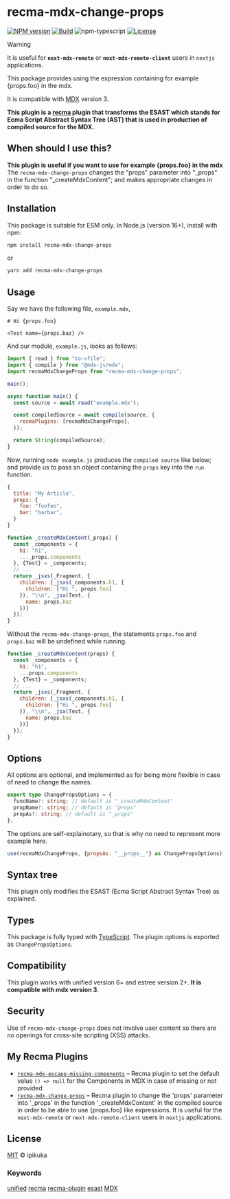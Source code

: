 # recma-mdx-change-props

[![NPM version][npm-image]][npm-url]
[![Build][github-build]][github-build-url]
![npm-typescript]
[![License][github-license]][github-license-url]

> [!WARNING]  
> It is useful for **`next-mdx-remote`** or **`next-mdx-remote-client`** users in `nextjs` applications.

This package provides using the expression containing for example {props.foo} in the mdx.

It is compatible with [MDX][MDX] version 3.

**This plugin is a [recma][recma] plugin that transforms the ESAST which stands for Ecma Script Abstract Syntax Tree (AST) that is used in production of compiled source for the MDX.**

## When should I use this?

**This plugin is useful if you want to use for example {props.foo} in the mdx** The `recma-mdx-change-props` changes the "props" parameter into "_props" in the function "_createMdxContent"; and makes appropriate changes in order to do so.

## Installation

This package is suitable for ESM only. In Node.js (version 16+), install with npm:

```bash
npm install recma-mdx-change-props
```

or

```bash
yarn add recma-mdx-change-props
```

## Usage

Say we have the following file, `example.mdx`,

```mdx
# Hi {props.foo}
      
<Test name={props.baz} />
```

And our module, `example.js`, looks as follows:

```javascript
import { read } from "to-vfile";
import { compile } from "@mdx-js/mdx";
import recmaMdxChangeProps from "recma-mdx-change-props";

main();

async function main() {
  const source = await read("example.mdx");

  const compiledSource = await compile(source, {
    recmaPlugins: [recmaMdxChangeProps],
  });

  return String(compiledSource);
}
```

Now, running `node example.js` produces the `compiled source` like below; 
and provide us to pass an object containing the `props` key into the `run` function.
```js
{
  title: "My Article",
  props: {
    foo: "foofoo",
    bar: "barbar",
  }
}
``` 

```js
function _createMdxContent(_props) {
  const _components = {
    h1: "h1",
    ..._props.components
  }, {Test} = _components;
  // ...
  return _jsxs(_Fragment, {
    children: [_jsxs(_components.h1, {
      children: ["Hi ", props.foo]
    }), "\\n", _jsx(Test, {
      name: props.baz
    })]
  });
}
```

Without the `recma-mdx-change-props`, the statements `props.foo` and `props.baz` will be undefined while running.

```js
function _createMdxContent(props) {
  const _components = {
    h1: "h1",
    ...props.components
  }, {Test} = _components;
  // ...
  return _jsxs(_Fragment, {
    children: [_jsxs(_components.h1, {
      children: ["Hi ", props.foo]
    }), "\\n", _jsx(Test, {
      name: props.baz
    })]
  });
}
```

## Options

All options are optional, and implemented as for being more flexible in case of need to change the names.

```typescript
export type ChangePropsOptions = {
  funcName?: string; // default is "_createMdxContent"
  propName?: string; // default is "props"
  propAs?: string; // default is "_props"
};
```

The options are self-explainotary, so that is why no need to represent more example here.

```javascript
use(recmaMdxChangeProps, {propsAs: "__props__"} as ChangePropsOptions);
```

## Syntax tree

This plugin only modifies the ESAST (Ecma Script Abstract Syntax Tree) as explained.

## Types

This package is fully typed with [TypeScript][typeScript]. The plugin options is exported as `ChangePropsOptions`.

## Compatibility

This plugin works with unified version 6+ and estree version 2+. **It is compatible with mdx version 3**.

## Security

Use of `recma-mdx-change-props` does not involve user content so there are no openings for cross-site scripting (XSS) attacks.

## My Recma Plugins

+ [`recma-mdx-escape-missing-components`](https://www.npmjs.com/package/recma-mdx-escape-missing-components)
  – Recma plugin to set the default value `() => null` for the Components in MDX in case of missing or not provided
+ [`recma-mdx-change-props`](https://www.npmjs.com/package/recma-mdx-change-props)
  – Recma plugin to change the 'props' parameter into '_props' in the function '_createMdxContent' in the compiled source in order to be able to use {props.foo} like expressions. It is useful for the `next-mdx-remote` or `next-mdx-remote-client` users in `nextjs` applications.

## License

[MIT][license] © ipikuka

### Keywords

[unified][unifiednpm] [recma][recmanpm] [recma-plugin][recmapluginnpm] [esast][esastnpm] [MDX][MDXnpm]

[unified]: https://github.com/unifiedjs/unified
[unifiednpm]: https://www.npmjs.com/search?q=keywords:unified
[recma]: https://mdxjs.com/docs/extending-mdx/#list-of-plugins
[recmanpm]: https://www.npmjs.com/search?q=keywords:recma
[recmapluginnpm]: https://www.npmjs.com/search?q=keywords:recma%20plugin
[esast]: https://github.com/syntax-tree/esast
[esastnpm]: https://www.npmjs.com/search?q=keywords:esast
[MDX]: https://mdxjs.com/
[MDXnpm]: https://www.npmjs.com/search?q=keywords:mdx
[typescript]: https://www.typescriptlang.org/
[license]: https://github.com/ipikuka/recma-mdx-change-props/blob/main/LICENSE
[markdownnpm]: https://www.npmjs.com/search?q=keywords:markdown
[recmaEMCnpm]: https://www.npmjs.com/search?q=keywords:recma%20custom%20escape%20missing%20components
[npm-url]: https://www.npmjs.com/package/recma-mdx-change-props
[npm-image]: https://img.shields.io/npm/v/recma-mdx-change-props
[github-license]: https://img.shields.io/github/license/ipikuka/recma-mdx-change-props
[github-license-url]: https://github.com/ipikuka/recma-mdx-change-props/blob/master/LICENSE
[github-build]: https://github.com/ipikuka/recma-mdx-change-props/actions/workflows/publish.yml/badge.svg
[github-build-url]: https://github.com/ipikuka/recma-mdx-change-props/actions/workflows/publish.yml
[npm-typescript]: https://img.shields.io/npm/types/recma-mdx-change-props
